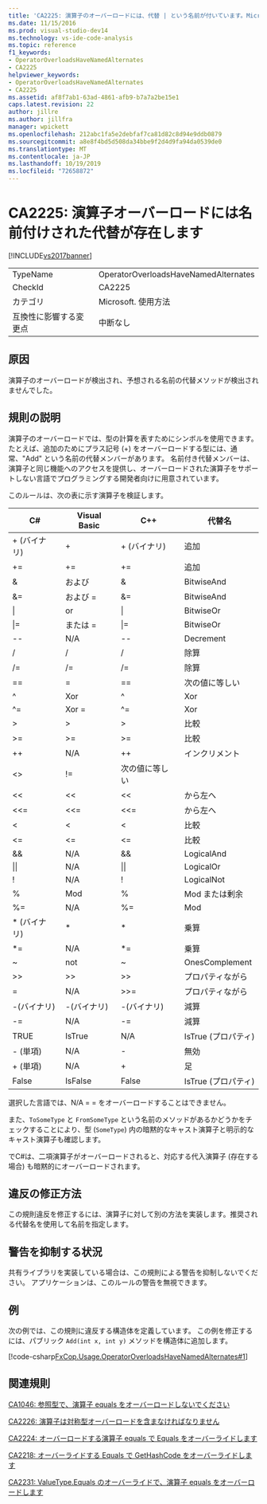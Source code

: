 ```yaml
---
title: 'CA2225: 演算子のオーバーロードには、代替 | という名前が付いています。Microsoft Docs'
ms.date: 11/15/2016
ms.prod: visual-studio-dev14
ms.technology: vs-ide-code-analysis
ms.topic: reference
f1_keywords:
- OperatorOverloadsHaveNamedAlternates
- CA2225
helpviewer_keywords:
- OperatorOverloadsHaveNamedAlternates
- CA2225
ms.assetid: af8f7ab1-63ad-4861-afb9-b7a7a2be15e1
caps.latest.revision: 22
author: jillre
ms.author: jillfra
manager: wpickett
ms.openlocfilehash: 212abc1fa5e2debfaf7ca81d82c8d94e9ddb0879
ms.sourcegitcommit: a8e8f4bd5d508da34bbe9f2d4d9fa94da0539de0
ms.translationtype: MT
ms.contentlocale: ja-JP
ms.lasthandoff: 10/19/2019
ms.locfileid: "72658872"
---
```

# <a name="ca2225-operator-overloads-have-named-alternates"></a>CA2225: 演算子オーバーロードには名前付けされた代替が存在します
[!INCLUDE[vs2017banner](../includes/vs2017banner.md)]

|||
|-|-|
|TypeName|OperatorOverloadsHaveNamedAlternates|
|CheckId|CA2225|
|カテゴリ|Microsoft. 使用方法|
|互換性に影響する変更点|中断なし|

## <a name="cause"></a>原因
 演算子のオーバーロードが検出され、予想される名前の代替メソッドが検出されませんでした。

## <a name="rule-description"></a>規則の説明
 演算子のオーバーロードでは、型の計算を表すためにシンボルを使用できます。 たとえば、追加のためにプラス記号 (+) をオーバーロードする型には、通常、"Add" という名前の代替メンバーがあります。 名前付き代替メンバーは、演算子と同じ機能へのアクセスを提供し、オーバーロードされた演算子をサポートしない言語でプログラミングする開発者向けに用意されています。

 このルールは、次の表に示す演算子を検証します。

|C#|Visual Basic|C++|代替名|
|---------|------------------|-----------|--------------------|
|+ (バイナリ)|+|+ (バイナリ)|追加|
|+=|+=|+=|追加|
|&|および|&|BitwiseAnd|
|&=|および =|&=|BitwiseAnd|
|&#124;|or|&#124;|BitwiseOr|
|&#124;=|または =|&#124;=|BitwiseOr|
|--|N/A|--|Decrement|
|/|/|/|除算|
|/=|/=|/=|除算|
|==|=|==|次の値に等しい|
|^|Xor|^|Xor|
|^=|Xor =|^=|Xor|
|>|>|>|比較|
|>=|>=|>=|比較|
|++|N/A|++|インクリメント|
|<>|!=|次の値に等しい|
|<<|<<|<<|から左へ|
|<<=|<<=|<<=|から左へ|
|<|<|<|比較|
|<=|<=|\<=|比較|
|&&|N/A|&&|LogicalAnd|
|&#124;&#124;|N/A|&#124;&#124;|LogicalOr|
|!|N/A|!|LogicalNot|
|%|Mod|%|Mod または剰余|
|%=|N/A|%=|Mod|
|* (バイナリ)|*|*|乗算|
|*=|N/A|*=|乗算|
|~|not|~|OnesComplement|
|>>|>>|>>|プロパティながら|
=|N/A|>>=|プロパティながら|
|-(バイナリ)|-(バイナリ)|-(バイナリ)|減算|
|-=|N/A|-=|減算|
|TRUE|IsTrue|N/A|IsTrue (プロパティ)|
|- (単項)|N/A|-|無効|
|+ (単項)|N/A|+|足|
|False|IsFalse|False|IsTrue (プロパティ)|

 選択した言語では、N/A = = をオーバーロードすることはできません。

 また、`ToSomeType` と `FromSomeType` という名前のメソッドがあるかどうかをチェックすることにより、型 (`SomeType`) 内の暗黙的なキャスト演算子と明示的なキャスト演算子も確認します。

 でC#は、二項演算子がオーバーロードされると、対応する代入演算子 (存在する場合) も暗黙的にオーバーロードされます。

## <a name="how-to-fix-violations"></a>違反の修正方法
 この規則違反を修正するには、演算子に対して別の方法を実装します。推奨される代替名を使用して名前を指定します。

## <a name="when-to-suppress-warnings"></a>警告を抑制する状況
 共有ライブラリを実装している場合は、この規則による警告を抑制しないでください。 アプリケーションは、このルールの警告を無視できます。

## <a name="example"></a>例
 次の例では、この規則に違反する構造体を定義しています。 この例を修正するには、パブリック `Add(int x, int y)` メソッドを構造体に追加します。

 [!code-csharp[FxCop.Usage.OperatorOverloadsHaveNamedAlternates#1](../snippets/csharp/VS_Snippets_CodeAnalysis/FxCop.Usage.OperatorOverloadsHaveNamedAlternates/cs/FxCop.Usage.OperatorOverloadsHaveNamedAlternates.cs#1)]

## <a name="related-rules"></a>関連規則
 [CA1046: 参照型で、演算子 equals をオーバーロードしないでください](../code-quality/ca1046-do-not-overload-operator-equals-on-reference-types.md)

 [CA2226: 演算子は対称型オーバーロードを含まなければなりません](../code-quality/ca2226-operators-should-have-symmetrical-overloads.md)

 [CA2224: オーバーロードする演算子 equals で Equals をオーバーライドします](../code-quality/ca2224-override-equals-on-overloading-operator-equals.md)

 [CA2218: オーバーライドする Equals で GetHashCode をオーバーライドします](../code-quality/ca2218-override-gethashcode-on-overriding-equals.md)

 [CA2231: ValueType.Equals のオーバーライドで、演算子 equals をオーバーロードします](../code-quality/ca2231-overload-operator-equals-on-overriding-valuetype-equals.md)
